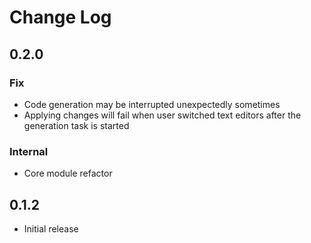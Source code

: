 # Change Log

## 0.2.0

### Fix

-   Code generation may be interrupted unexpectedly sometimes
-   Applying changes will fail when user switched text editors after the generation task is started

### Internal

-   Core module refactor

## 0.1.2

-   Initial release

